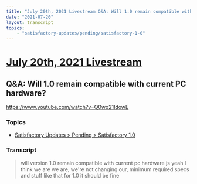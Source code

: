```yaml
---
title: "July 20th, 2021 Livestream Q&A: Will 1.0 remain compatible with current PC hardware?"
date: "2021-07-20"
layout: transcript
topics:
    - "satisfactory-updates/pending/satisfactory-1-0"
---
```

# [July 20th, 2021 Livestream](../2021-07-20.md)
## Q&A: Will 1.0 remain compatible with current PC hardware?
https://www.youtube.com/watch?v=Q0wo21IdowE

### Topics
* [Satisfactory Updates > Pending > Satisfactory 1.0](../topics/satisfactory-updates/pending/satisfactory-1-0.md)

### Transcript

> will version 1.0 remain compatible with current pc hardware js yeah I think we are we are, we're not changing our, minimum required specs and stuff like that for 1.0 it should be fine
